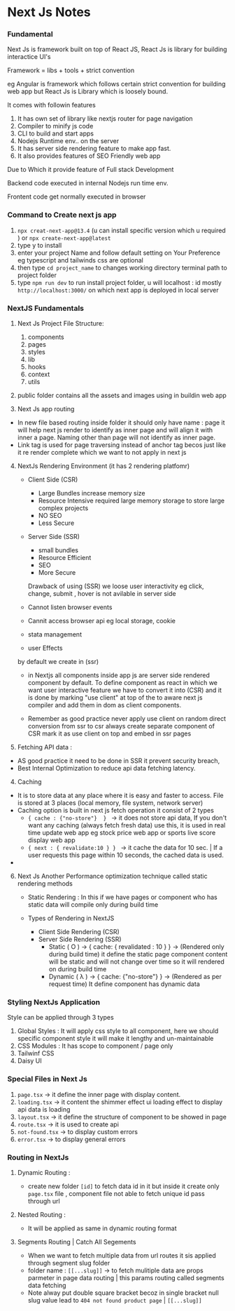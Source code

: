 # Next Js Notes

### Fundamental

Next Js is framework built on top of React JS,
React Js is library for building interactice UI's

Framework = libs + tools + strict convention

eg Angular is framework which follows certain strict convention for building web app
but React Js is Library which is loosely bound.

It comes with followin features

1. It has own set of library like nextjs router for page navigation
2. Compiler to minify js code
3. CLI to build and start apps
4. Nodejs Runtime env.. on the server
5. It has server side rendering feature to make app fast.
6. It also provides features of SEO Friendly web app

Due to Which it provide feature of Full stack Development

Backend code executed in internal Nodejs run time env.

Frontent code get normally executed in browser

### Command to Create next js app

1. `npx creat-next-app@13.4` (u can install specific version which u required ) or `npx create-next-app@latest`
2. type y to install
3. enter your project Name and follow default setting on Your Preference eg typescript and tailwinds css are optional
4. then type `cd project_name` to changes working directory terminal path to project folder
5. type `npm run dev` to run install project folder, u will localhost : id mostly `http://localhost:3000/` on which next app is deployed in local server

### NextJS Fundamentals

1. Next Js Project File Structure:

   1. components
   2. pages
   3. styles
   4. lib
   5. hooks
   6. context
   7. utils

2. public folder contains all the assets and images using in buildin web app

3. Next Js app routing

- In new file based routing inside folder it should only have name : page it will help next js render to identify as inner page and will align it with inner a page. Naming other than page will not identify as inner page.
- Link tag is used for page traversing instead of anchor tag becos just like it re render complete which we want to not apply in next js

4. NextJs Rendering Environment (it has 2 rendering platfomr)

   - Client Side (CSR)
     - Large Bundles increase memory size
     - Resource Intensive required large memory storage to store large complex projects
     - NO SEO
     - Less Secure
   - Server Side (SSR)

     - small bundles
     - Resource Efficient
     - SEO
     - More Secure

     Drawback of using (SSR) we loose user interactivity eg click, change, submit , hover is not avilable in server side

   - Cannot listen browser events
   - Cannit access browser api eg local storage, cookie
   - stata management
   - user Effects

   by default we create in (ssr)

   - in Nextjs all components inside app js are server side rendered component by default. To define component as react in which we want user interactive feature we have to convert it into (CSR) and it is done by marking "use client" at top of the to aware next js compiler and add them in dom as client components.

   - Remember as good practice never apply use client on random direct conversion from ssr to csr always create separate component of CSR mark it as use client on top and embed in ssr pages

5. Fetching API data :

- AS good practice it need to be done in SSR it prevent security breach,
- Best Internal Optimization to reduce api data fetching latency.

4. Caching

- It is to store data at any place where it is easy and faster to access. File is stored at 3 places (local memory, file system, network server)
- Caching option is built in next js fetch operation it consist of 2 types
  - `{ cache : {"no-store"}  } ` -> it does not store api data, If you don't want any caching (always fetch fresh data) use this, it is used in real time update web app eg stock price web app or sports live score display web app
  - `{ next : { revalidate:10 } } ` -> it cache the data for 10 sec. | If a user requests this page within 10 seconds, the cached data is used.
-

6. Next Js Another Performance optimization technique called static rendering methods

   - Static Rendering : In this if we have pages or component who has static data will compile only during build time
   - Types of Rendering in NextJS

     - Client Side Rendering (CSR)
     - Server Side Rendering (SSR)
       - Static ( O ) -> { cache: { revalidated : 10 } } -> (Rendered only during build time) it define the static page component content will be static and will not change over time so it will rendered on during build time
       - Dynamic ( λ ) -> { cache: {"no-store"} } -> (Rendered as per request time) It define component has dynamic data

### Styling NextJs Application

Style can be applied through 3 types

1. Global Styles : It will apply css style to all component, here we should specific component style it will make it lengthy and un-maintainable
2. CSS Modules : It has scope to component / page only
3. Tailwinf CSS
4. Daisy UI

### Special Files in Next Js

1. `page.tsx` -> it define the inner page with display content.
2. `loading.tsx` -> it content the shimmer effect ui loading effect to display api data is loading
3. `layout.tsx` -> it define the structure of component to be showed in page
4. `route.tsx` -> it is used to create api
5. `not-found.tsx` -> to display custom errors
6. `error.tsx` -> to display general errors

### Routing in NextJs

1. Dynamic Routing :

   - create new folder `[id]` to fetch data id in it but inside it create only `page.tsx` file , component file not able to fetch unique id pass through url

2. Nested Routing :

   - It will be applied as same in dynamic routing format

3. Segments Routing | Catch All Segements

   - When we want to fetch multiple data from url routes it sis applied through segment slug folder
   - folder name : `[[...slug]]` -> to fetch mulitiple data are props parmeter in page data routing | this params routing called segments data fetching
   - Note alway put double square bracket becoz in single bracket null slug value lead to `404 not found product page` | `[[...slug]]`
